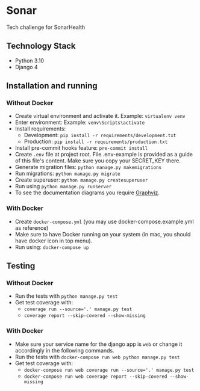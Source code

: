 # Sonar

Tech challenge for SonarHealth

## Technology Stack

-   Python 3.10
-   Django 4

## Installation and running

### Without Docker

- Create virtual environment and activate it. Example: `virtualenv venv`
- Enter environment: Example: `venv\Scripts\activate`
- Install requirements:
    -   Development: `pip install -r requirements/development.txt`
    -   Production: `pip install -r requirements/production.txt`
- Install pre-commit hooks feature: `pre-commit install`
- Create `.env` file at project root. File .env-example is provided as a guide of this file's content.
Make sure you copy your SECRET_KEY there.
- Generate migration files: `python manage.py makemigrations`
- Run migrations: `python manage.py migrate`
- Create superuser: `python manage.py createsuperuser`
- Run using `python manage.py runserver`
- To see the documentation diagrams you require [Graphviz](https://graphviz.org/).

### With Docker

-   Create `docker-compose.yml` (you may use docker-compose.example.yml as reference)
-   Make sure to have Docker running on your system (in mac, you should have docker icon in top menu).
-   Run using: `docker-compose up`

## Testing

### Without Docker

-   Run the tests with `python manage.py test`
- Get test coverage with:
  - `coverage run --source='.' manage.py test`
  - `coverage report --skip-covered --show-missing`

### With Docker

-   Make sure your service name for the django app is `web` or change it accordingly in the following commands.
-   Run the tests with `docker-compose run web python manage.py test`
-   Get test coverage with:
    -   `docker-compose run web coverage run --source='.' manage.py test`
    -   `docker-compose run web coverage report --skip-covered --show-missing`

